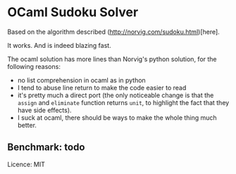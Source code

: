 # OCaml Sudoku Solver

Based on the algorithm described (http://norvig.com/sudoku.html)[here].

It works. And is indeed blazing fast.

The ocaml solution has more lines than Norvig's python solution, for the following reasons:

- no list comprehension in ocaml as in python
- I tend to abuse line return to make the code easier to read
- it's pretty much a direct port (the only noticeable change is that the `assign` and `eliminate` function returns
  `unit`, to highlight the fact that they have side effects).
- I suck at ocaml, there should be ways to make the whole thing much better.

## Benchmark: todo

Licence: MIT
